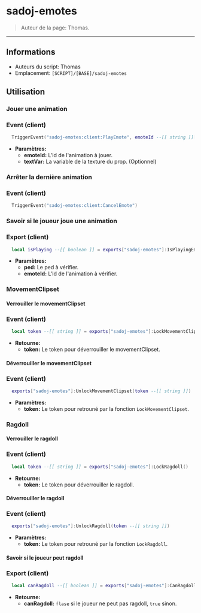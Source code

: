 # sadoj-emotes

> Auteur de la page: Thomas.

---

## Informations

* Auteurs du script: Thomas
* Emplacement: `[SCRIPT]/[BASE]/sadoj-emotes`


## Utilisation

### Jouer une animation

<!-- tabs:start -->
### **Event (client)**
```lua
  TriggerEvent("sadoj-emotes:client:PlayEmote", emoteId --[[ string ]][, textVar --[[ any ]]])
```
* **Paramètres:**
  * **emoteId:** L'Id de l'animation à jouer.
  * **textVar:** La variable de la texture du prop. (Optionnel)
<!-- tabs:end -->

### Arrêter la dernière animation

<!-- tabs:start -->
### **Event (client)**
```lua
  TriggerEvent("sadoj-emotes:client:CancelEmote")
```
<!-- tabs:end -->

### Savoir si le joueur joue une animation

<!-- tabs:start -->
### **Export (client)**
```lua
  local isPlaying --[[ boolean ]] = exports["sadoj-emotes"]:IsPlayingEmote(ped --[[ ped ]], emoteId --[[ string ]])
```
* **Paramètres:**
  * **ped:** Le ped à vérifier.
  * **emoteId:** L'Id de l'animation à vérifier.
<!-- tabs:end -->


### MovementClipset

#### Verrouiller le movementClipset
<!-- tabs:start -->
### **Event (client)**
```lua
  local token --[[ string ]] = exports["sadoj-emotes"]:LockMovementClipset()
```
* **Retourne:**
  * **token:** Le token pour déverrouiller le movementClipset.
<!-- tabs:end -->

#### Déverrouiller le movementClipset
<!-- tabs:start -->
### **Event (client)**
```lua
  exports["sadoj-emotes"]:UnlockMovementClipset(token --[[ string ]])
```
* **Paramètres:**
  * **token:** Le token pour retrouné par la fonction `LockMovementClipset`.
<!-- tabs:end -->


### Ragdoll

#### Verrouiller le ragdoll
<!-- tabs:start -->
### **Event (client)**
```lua
  local token --[[ string ]] = exports["sadoj-emotes"]:LockRagdoll()
```
* **Retourne:**
  * **token:** Le token pour déverrouiller le ragdoll.
<!-- tabs:end -->

#### Déverrouiller le ragdoll
<!-- tabs:start -->
### **Event (client)**
```lua
  exports["sadoj-emotes"]:UnlockRagdoll(token --[[ string ]])
```
* **Paramètres:**
  * **token:** Le token pour retrouné par la fonction `LockRagdoll`.
<!-- tabs:end -->

#### Savoir si le joueur peut ragdoll
<!-- tabs:start -->
### **Export (client)**
```lua
  local canRagdoll --[[ boolean ]] = exports["sadoj-emotes"]:CanRagdoll()
```
* **Retourne:**
  * **canRagdoll:** `flase` si le joueur ne peut pas ragdoll, `true` sinon.
<!-- tabs:end -->


